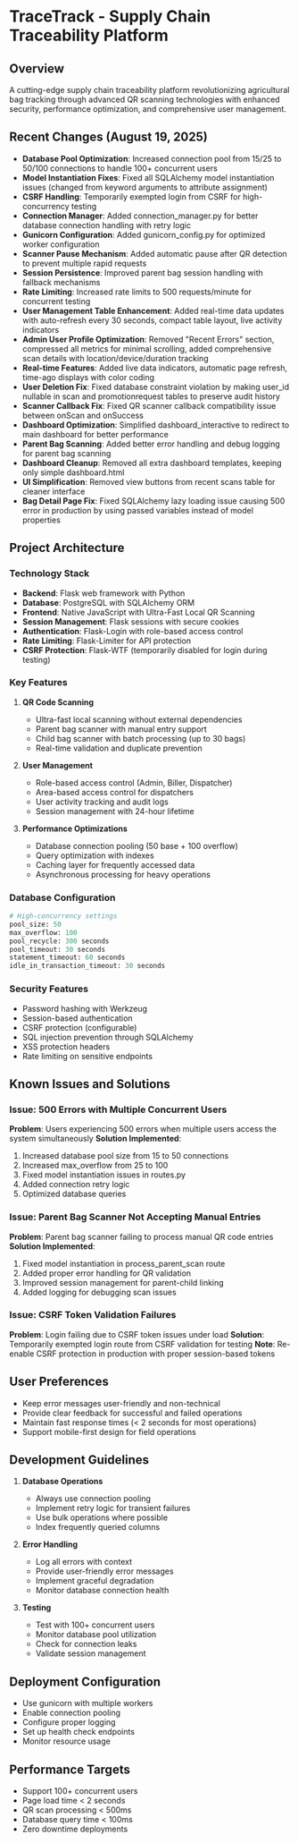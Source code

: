 # TraceTrack - Supply Chain Traceability Platform

## Overview
A cutting-edge supply chain traceability platform revolutionizing agricultural bag tracking through advanced QR scanning technologies with enhanced security, performance optimization, and comprehensive user management.

## Recent Changes (August 19, 2025)
- **Database Pool Optimization**: Increased connection pool from 15/25 to 50/100 connections to handle 100+ concurrent users
- **Model Instantiation Fixes**: Fixed all SQLAlchemy model instantiation issues (changed from keyword arguments to attribute assignment)
- **CSRF Handling**: Temporarily exempted login from CSRF for high-concurrency testing
- **Connection Manager**: Added connection_manager.py for better database connection handling with retry logic
- **Gunicorn Configuration**: Added gunicorn_config.py for optimized worker configuration
- **Scanner Pause Mechanism**: Added automatic pause after QR detection to prevent multiple rapid requests
- **Session Persistence**: Improved parent bag session handling with fallback mechanisms
- **Rate Limiting**: Increased rate limits to 500 requests/minute for concurrent testing
- **User Management Table Enhancement**: Added real-time data updates with auto-refresh every 30 seconds, compact table layout, live activity indicators
- **Admin User Profile Optimization**: Removed "Recent Errors" section, compressed all metrics for minimal scrolling, added comprehensive scan details with location/device/duration tracking
- **Real-time Features**: Added live data indicators, automatic page refresh, time-ago displays with color coding
- **User Deletion Fix**: Fixed database constraint violation by making user_id nullable in scan and promotionrequest tables to preserve audit history
- **Scanner Callback Fix**: Fixed QR scanner callback compatibility issue between onScan and onSuccess
- **Dashboard Optimization**: Simplified dashboard_interactive to redirect to main dashboard for better performance
- **Parent Bag Scanning**: Added better error handling and debug logging for parent bag scanning
- **Dashboard Cleanup**: Removed all extra dashboard templates, keeping only simple dashboard.html
- **UI Simplification**: Removed view buttons from recent scans table for cleaner interface
- **Bag Detail Page Fix**: Fixed SQLAlchemy lazy loading issue causing 500 error in production by using passed variables instead of model properties

## Project Architecture

### Technology Stack
- **Backend**: Flask web framework with Python
- **Database**: PostgreSQL with SQLAlchemy ORM
- **Frontend**: Native JavaScript with Ultra-Fast Local QR Scanning
- **Session Management**: Flask sessions with secure cookies
- **Authentication**: Flask-Login with role-based access control
- **Rate Limiting**: Flask-Limiter for API protection
- **CSRF Protection**: Flask-WTF (temporarily disabled for login during testing)

### Key Features
1. **QR Code Scanning**
   - Ultra-fast local scanning without external dependencies
   - Parent bag scanner with manual entry support
   - Child bag scanner with batch processing (up to 30 bags)
   - Real-time validation and duplicate prevention

2. **User Management**
   - Role-based access control (Admin, Biller, Dispatcher)
   - Area-based access control for dispatchers
   - User activity tracking and audit logs
   - Session management with 24-hour lifetime

3. **Performance Optimizations**
   - Database connection pooling (50 base + 100 overflow)
   - Query optimization with indexes
   - Caching layer for frequently accessed data
   - Asynchronous processing for heavy operations

### Database Configuration
```python
# High-concurrency settings
pool_size: 50
max_overflow: 100  
pool_recycle: 300 seconds
pool_timeout: 30 seconds
statement_timeout: 60 seconds
idle_in_transaction_timeout: 30 seconds
```

### Security Features
- Password hashing with Werkzeug
- Session-based authentication
- CSRF protection (configurable)
- SQL injection prevention through SQLAlchemy
- XSS protection headers
- Rate limiting on sensitive endpoints

## Known Issues and Solutions

### Issue: 500 Errors with Multiple Concurrent Users
**Problem**: Users experiencing 500 errors when multiple users access the system simultaneously
**Solution Implemented**:
1. Increased database pool size from 15 to 50 connections
2. Increased max_overflow from 25 to 100
3. Fixed model instantiation issues in routes.py
4. Added connection retry logic
5. Optimized database queries

### Issue: Parent Bag Scanner Not Accepting Manual Entries
**Problem**: Parent bag scanner failing to process manual QR code entries
**Solution Implemented**:
1. Fixed model instantiation in process_parent_scan route
2. Added proper error handling for QR validation
3. Improved session management for parent-child linking
4. Added logging for debugging scan issues

### Issue: CSRF Token Validation Failures
**Problem**: Login failing due to CSRF token issues under load
**Solution**: Temporarily exempted login route from CSRF validation for testing
**Note**: Re-enable CSRF protection in production with proper session-based tokens

## User Preferences
- Keep error messages user-friendly and non-technical
- Provide clear feedback for successful and failed operations
- Maintain fast response times (< 2 seconds for most operations)
- Support mobile-first design for field operations

## Development Guidelines
1. **Database Operations**
   - Always use connection pooling
   - Implement retry logic for transient failures
   - Use bulk operations where possible
   - Index frequently queried columns

2. **Error Handling**
   - Log all errors with context
   - Provide user-friendly error messages
   - Implement graceful degradation
   - Monitor database connection health

3. **Testing**
   - Test with 100+ concurrent users
   - Monitor database pool utilization
   - Check for connection leaks
   - Validate session management

## Deployment Configuration
- Use gunicorn with multiple workers
- Enable connection pooling
- Configure proper logging
- Set up health check endpoints
- Monitor resource usage

## Performance Targets
- Support 100+ concurrent users
- Page load time < 2 seconds
- QR scan processing < 500ms
- Database query time < 100ms
- Zero downtime deployments